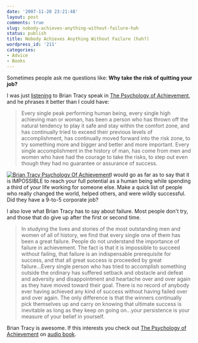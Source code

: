 ```yaml
---
date: '2007-11-20 23:21:48'
layout: post
comments: true
slug: nobody-achieves-anything-without-failure-huh
status: publish
title: Nobody Achieves Anything Without Failure (huh?)
wordpress_id: '211'
categories:
- Advice
- Books
---
```


Sometimes people ask me questions like:
**Why take the risk of quitting your job?**

I was just [listening](http://brianarmstrong.org/posts/business-education-how-to-devour-at-least-one-business-book-per-week-without-taking-any-additional-time-out-of-your-day/) to Brian Tracy speak in [The Psychology of Achievement](http://www.amazon.com/gp/redirect.html?ie=UTF8&location=http%3A%2F%2Fwww.amazon.com%2FPsychology-Achievement-Develop-Achievers-Mindset%2Fdp%2F0743526589%3Fie%3DUTF8%26qid%3D1195613270%26sr%3D11-1&tag=httpwwwstartb-20&linkCode=ur2&camp=1789&creative=9325), and he phrases it better than I could have:



> Every single peak performing human being, every single high achieving man or woman, has been a person who has thrown off the natural tendency to play it safe and stay within the comfort zone, and has continually tried to exceed their previous levels of accomplishment, has continually  moved forward into the risk zone, to try something more and bigger and better and more important.  Every single accomplishment in the history of man, has come from men and women who have had the courage to take the risks, to step out even though they had no guarantee or assurance of success.



[![Brian Tracy Psychology Of Achievement](http://s3.amazonaws.com/oldbloguploads/2007/11/51kqstyhthl_aa240_1-150x150.jpg)](http://www.amazon.com/gp/redirect.html?ie=UTF8&location=http%3A%2F%2Fwww.amazon.com%2FPsychology-Achievement-Develop-Achievers-Mindset%2Fdp%2F0743526589%3Fie%3DUTF8%26qid%3D1195613270%26sr%3D11-1&tag=httpwwwstartb-20&linkCode=ur2&camp=1789&creative=9325)I would go as far as to say that it is IMPOSSIBLE to reach your full potential as a human being while spending a third of your life working for someone else.  Make a quick list of people who really changed the world, helped others, and were wildly successful.  Did they have a 9-to-5 corporate job?

I also love what Brian Tracy has to say about failure.  Most people don't try, and those that do give up after the first or second time.




> In studying the lives and stories of the most outstanding men and women of all of history, we find that every single one of them has been a great failure.  People do not understand the importance of failure in achievement.  The fact is that it is impossible to succeed without failing, that failure is an indispensable prerequisite for success, and that all great success is proceeded by great failure...Every single person who has tried to accomplish something outside the ordinary has suffered setback and obstacle and defeat and adversity and disappointment and heartache over and over again as they have moved toward their goal.  There is no record of anybody ever having achieved any kind of success without having failed over and over again.  The only difference is that the winners continually pick themselves up and carry on knowing that ultimate success is inevitable as long as they keep on going on...your persistence is your measure of your belief in yourself.



Brian Tracy is awesome.  If this interests you check out [The Psychology of Achievement](http://www.amazon.com/gp/redirect.html?ie=UTF8&location=http%3A%2F%2Fwww.amazon.com%2FPsychology-Achievement-Develop-Achievers-Mindset%2Fdp%2F0743526589%3Fie%3DUTF8%26qid%3D1195613270%26sr%3D11-1&tag=httpwwwstartb-20&linkCode=ur2&camp=1789&creative=9325) on [audio book](http://brianarmstrong.org/posts/business-education-how-to-devour-at-least-one-business-book-per-week-without-taking-any-additional-time-out-of-your-day/).
